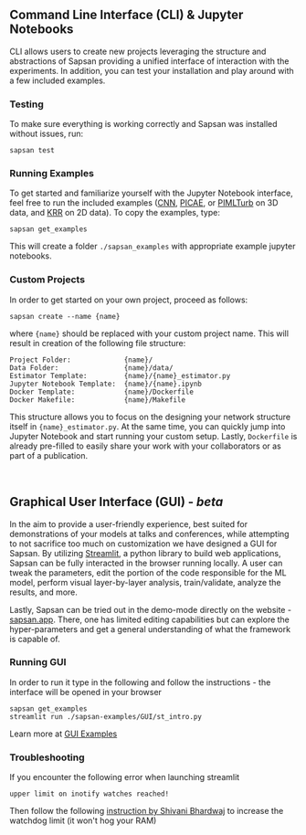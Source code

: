 ## Command Line Interface (CLI) & Jupyter Notebooks

CLI allows users to create new projects leveraging the structure and abstractions of Sapsan providing a unified interface of interaction with the experiments. In addition, you can test your installation and play around with a few included examples.

### Testing
To make sure everything is working correctly and Sapsan was installed without issues, run:
```
sapsan test
```

### Running Examples
To get started and familiarize yourself with the Jupyter Notebook interface, feel free to run the included examples ([CNN](https://github.com/pikarpov-LANL/Sapsan/wiki/Estimators#convolution-neural-network), [PICAE](https://github.com/pikarpov-LANL/Sapsan/wiki/Estimators#physics-informed-convolutional-autoencoder), or [PIMLTurb](https://github.com/pikarpov-LANL/Sapsan/wiki/Estimators#physics-informed-cnn-for-turbulence-modeling) on 3D data, and [KRR](https://github.com/pikarpov-LANL/Sapsan/wiki/Estimators#kernel-ridge-regression) on 2D data). To copy the examples, type:

```
sapsan get_examples
```
This will create a folder `./sapsan_examples` with appropriate example jupyter notebooks.

### Custom Projects
In order to get started on your own project, proceed as follows:

```
sapsan create --name {name}
```
where `{name}` should be replaced with your custom project name. This will result in creation of the following file structure:

```
Project Folder:             {name}/
Data Folder:                {name}/data/
Estimator Template:         {name}/{name}_estimator.py
Jupyter Notebook Template:  {name}/{name}.ipynb
Docker Template:            {name}/Dockerfile  
Docker Makefile:            {name}/Makefile  
```

This structure allows you to focus on the designing your network structure itself in `{name}_estimator.py`. At the same time, you can quickly jump into Jupyter Notebook and start running your custom setup. Lastly, `Dockerfile` is already pre-filled to easily share your work with your collaborators or as part of a publication.

<br/>

## Graphical User Interface (GUI) - *beta*

In the aim to provide a user-friendly experience, best suited for demonstrations of your models at talks and conferences, while attempting to not sacrifice too much on customization we have designed a GUI for Sapsan. By utilizing [Streamlit](https://www.streamlit.io/), a python library to build web applications, Sapsan can be fully interacted in the browser running locally. A user can tweak the parameters, edit the portion of the code responsible for the ML model, perform visual layer-by-layer analysis, train/validate, analyze the results, and more.

Lastly, Sapsan can be tried out in the demo-mode directly on the website - [sapsan.app](https://sapsan.app). There, one has limited editing capabilities but can explore the hyper-parameters and get a general understanding of what the framework is capable of.

### Running GUI
In order to run it type in the following and follow the instructions - the interface will be opened in your browser
```
sapsan get_examples
streamlit run ./sapsan-examples/GUI/st_intro.py
```

Learn more at [GUI Examples](https://github.com/pikarpov-LANL/Sapsan/wiki/local#gui-examples)

### Troubleshooting 

If you encounter the following error when launching streamlit

```
upper limit on inotify watches reached!
```

Then follow the following [instruction by Shivani Bhardwaj](https://unixia.wordpress.com/2018/04/28/inotify-watch-limit-reached-wait-what/) to increase the watchdog limit (it won't hog your RAM)